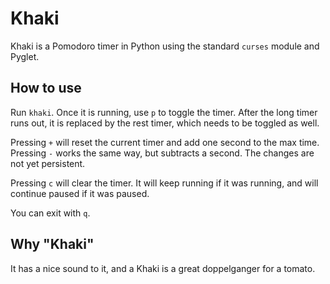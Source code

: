 Khaki
=====

Khaki is a Pomodoro timer in Python using the standard `curses` module and
Pyglet.

How to use
----------

Run `khaki`. Once it is running, use `p` to toggle the timer. After the
long timer runs out, it is replaced by the rest timer, which needs to be
toggled as well.

Pressing `+` will reset the current timer and add one second to the max
time. Pressing `-` works the same way, but subtracts a second. The
changes are not yet persistent.

Pressing `c` will clear the timer. It will keep running if it was running,
and will continue paused if it was paused.

You can exit with `q`.

Why "Khaki"
-----------

It has a nice sound to it, and a Khaki is a great doppelganger for a tomato.
